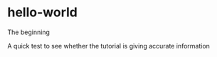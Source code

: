 # hello-world
The beginning

A quick test to see whether the tutorial is giving accurate information
